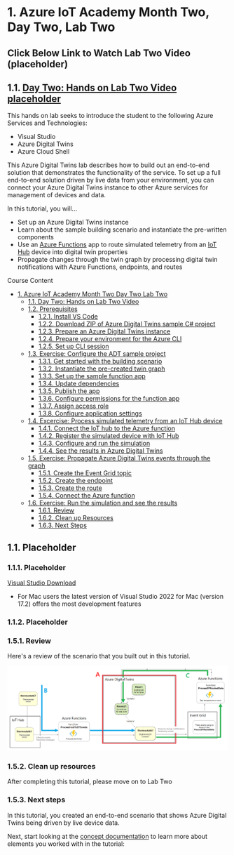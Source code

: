 # 1. Azure IoT Academy Month Two, Day Two, Lab Two
## Click Below Link to Watch Lab Two Video (placeholder)
## 1.1. [Day Two: Hands on Lab Two Video placeholder](placeholder)

This hands on lab seeks to introduce the student to the following Azure Services and Technologies:

- Visual Studio
- Azure Digital Twins
- Azure Cloud Shell

This Azure Digital Twins lab describes how to build out an end-to-end solution that demonstrates the functionality of the service. To set up a full end-to-end solution driven by live data from your environment, you can connect your Azure Digital Twins instance to other Azure services for management of devices and data.

In this tutorial, you will...

 * Set up an Azure Digital Twins instance
 * Learn about the sample building scenario and instantiate the pre-written components
 * Use an [Azure Functions](../azure-functions/functions-overview.md) app to route simulated telemetry from an [IoT Hub](../iot-hub/about-iot-hub.md) device into digital twin properties
 * Propagate changes through the twin graph by processing digital twin notifications with Azure Functions, endpoints, and routes

 Course Content

- [1. Azure IoT Academy Month Two Day Two Lab Two](#1-azure-iot-academy-month-two-day-two-lab-two)
  - [1.1. Day Two: Hands on Lab Two Video](#11-Day-Two-Hands-on-Lab-Three-Video)
  - [1.2. Prerequisites](#12-prerequisites)
    - [1.2.1. Install VS Code](#121-install-vs-code)
    - [1.2.2. Download ZIP of Azure Digital Twins sample C# project](#122-Download-ZIP-of-Azure-Digital-Twins-sample-C#-project)
    - [1.2.3. Prepare an Azure Digital Twins instance](#123-Prepare-an-Azure-Digital-Twins-instance)
    - [1.2.4. Prepare your environment for the Azure CLI](#124-Prepare-your-environment-for-the-Azure-CLI)
    - [1.2.5. Set up CLI session](#125-Set-up-CLI-session)
  - [1.3. Exercise: Configure the ADT sample project](#13-Configure-the-ADT-sample-project)
    - [1.3.1. Get started with the building scenario](#131-Get-started-with-the-building-scenario)
    - [1.3.2. Instantiate the pre-created twin graph](#132-Instantiate-the-pre-created-twin-graph)
    - [1.3.3. Set up the sample function app](#133-Set-up-the-sample-function-app)
    - [1.3.4. Update dependencies](#134-Update-dependencies)
    - [1.3.5. Publish the app](#135-Publish-the-app)
    - [1.3.6. Configure permissions for the function app](#136-Configure-permissions-for-the-function-app)
    - [1.3.7. Assign access role](#137-Assign-access-role)
    - [1.3.8. Configure application settings](#138-Configure-application-settings)
  - [1.4. Excercise: Process simulated telemetry from an IoT Hub device](#14-Process-simulated-telemetry-from-an-IoT-Hub-device)
    - [1.4.1. Connect the IoT hub to the Azure function](#141-Connect-the-IoT-hub-to-the-Azure-function)
    - [1.4.2. Register the simulated device with IoT Hub](#142-Register-the-simulated-device-with-IoT-Hub)
    - [1.4.3. Configure and run the simulation](#143-Configure-and-run-the-simulation)
    - [1.4.4. See the results in Azure Digital Twins](#144-See-the-results-in-Azure-Digital-Twins)
  - [1.5. Exercise: Propagate Azure Digital Twins events through the graph](#15-Propagate-Azure-Digital-Twins-events-through-the-graph)
    - [1.5.1. Create the Event Grid topic](#151-Create-the-Event-Grid-topic)
    - [1.5.2. Create the endpoint](#152-Create-the-endpoint)
    - [1.5.3. Create the route](#153-Create-the-route)
    - [1.5.4. Connect the Azure function](#154-Connect-the-Azure-function)
  - [1.6. Exercise: Run the simulation and see the results](#16-Run-the-simulation-and-see-the-results)
    - [1.6.1. Review](#161-Review)
    - [1.6.2. Clean up Resources](#162-Clean-up-resources)
    - [1.6.3. Next Steps](#163-next-steps)

## 1.1. Placeholder

### 1.1.1. Placeholder
[Visual Studio Download](https://visualstudio.microsoft.com/vs/)
* For Mac users the latest version of Visual Studio 2022 for Mac (version 17.2) offers the most development features

### 1.1.2. Placeholder


### 1.5.1. Review

Here's a review of the scenario that you built out in this tutorial.


![](./media/tutorial-end-to-end/building-scenario.png 'Diagram of the full building scenario, which shows the data flowing from a device into and out of Azure Digital Twins through various Azure services')

### 1.5.2. Clean up resources

After completing this tutorial, please move on to Lab Two


### 1.5.3. Next steps

In this tutorial, you created an end-to-end scenario that shows Azure Digital Twins being driven by live device data.

Next, start looking at the [concept documentation](https://docs.microsoft.com/en-us/azure/digital-twins/concepts-models) to learn more about elements you worked with in the tutorial:
